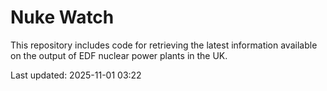 # Nuke Watch

This repository includes code for retrieving the latest information available on the output of EDF nuclear power plants in the UK.

Last updated: 2025-11-01 03:22